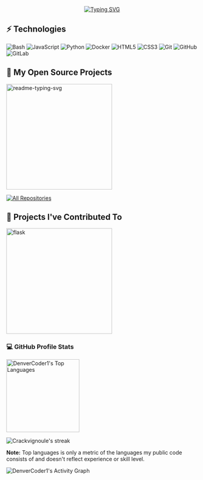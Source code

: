 <!-- <p align="center">
  <a href="https://github.com/Crackvignoule">
    Killian PAVY
</p> -->

<p align="center">
  <!-- Typing SVG by DenverCoder1 - https://github.com/DenverCoder1/readme-typing-svg -->
    <!-- Fueling+progress+through+sheer+will+%26+a+keyboard -->
    <a href="https://git.io/typing-svg"><img src="https://readme-typing-svg.herokuapp.com?font=Fira+Code&size=19&duration=2500&color=AC39FE&repeat=false&random=false&width=435&lines=Turning ideas into efficient solutions" alt="Typing SVG" /></a>
</p>

<!-- Social icons section -->
<!-- <p align="center">
  <a href="https://www.linkedin.com/in/killian-pavy-611975239/"><img height="30" src="https://github.com/WaylonWalker/WaylonWalker/blob/main/icon/linkedin.png?raw=true"></a>
</p> -->

## ⚡ Technologies
<!-- <a href="https://github.com/search?q=user%3ADenverCoder1+language%3Ajavascript"><img alt="JavaScript" src="https://img.shields.io/badge/JavaScript-F7DF1E.svg?logo=javascript&logoColor=black"></a> -->

![Bash](https://img.shields.io/badge/-Bash-000000?style=for-the-badge&logo=gnu-bash&logoColor=white)
![JavaScript](https://img.shields.io/badge/-JavaScript-F7DF1E?style=for-the-badge&logo=javascript&logoColor=black)
![Python](https://img.shields.io/badge/-Python-yellow?style=for-the-badge&logo=Python)
![Docker](https://img.shields.io/badge/-Docker-white?style=for-the-badge&logo=docker)
![HTML5](https://img.shields.io/badge/-HTML5-E34F26?style=for-the-badge&logo=html5&logoColor=white)
![CSS3](https://img.shields.io/badge/-CSS3-1572B6?style=for-the-badge&logo=css3)
![Git](https://img.shields.io/badge/-Git-black?style=for-the-badge&logo=git)
![GitHub](https://img.shields.io/badge/-GitHub-181717?style=for-the-badge&logo=github)
![GitLab](https://img.shields.io/badge/-GitLab-FCA121?style=for-the-badge&logo=gitlab)



<!-- Social badges section -->
<!-- Badges with custom icons - https://github.com/DenverCoder1/custom-icon-badges -->
<!-- View counter - https://github.com/DenverCoder1/Simple-View-Counter -->
<!-- <p align="center">
  <a href="https://github.com/Crackvignoule?tab=repositories&sort=stargazers">
    <img alt="total stars" title="Total stars on GitHub" src="https://custom-icon-badges.demolab.com/github/stars/Crackvignoule?color=55960c&style=for-the-badge&labelColor=488207&logo=star"/></a>
  <a href="https://github.com/Crackvignoule?tab=followers">
    <img alt="followers" title="Follow me on Github" src="https://custom-icon-badges.demolab.com/github/followers/Crackvignoule?color=236ad3&labelColor=1155ba&style=for-the-badge&logo=person-add&label=Follow&logoColor=white"/></a>
</p> -->

<!-- <details open>  -->
  <summary><h2>📘 My Open Source Projects</h2></summary>

  <!-- Repo info cards - https://github.com/anuraghazra/github-readme-stats -->
  <!-- Small repo cards (fork) - https://github.com/DenverCoder1/github-readme-stats -->
  <p align="left">
    <a href="https://github.com/Crackvignoule/Ant_Colony"><img width="278" src="https://github-readme-stats.vercel.app/api/pin/?username=Crackvignoule&repo=Ant_Colony&theme=react&bg_color=1F222E&title_color=F85D7F&hide_border=true&icon_color=F8D866&show_icons=false" alt="readme-typing-svg"></a>
  </p>

<a href="https://github.com/DenverCoder1?tab=repositories&sort=stargazers"><img alt="All Repositories" title="All Repositories" src="https://custom-icon-badges.demolab.com/badge/-Click%20Here%20For%20All%20My%20Repos-1F222E?style=for-the-badge&logoColor=white&logo=repo"/></a>

</details>

  <summary><h2>📕 Projects I've Contributed To</h2></summary>

  <!-- Small repo cards https://github.com/DenverCoder1/github-readme-stats (fork of anuraghazra/github-readme-stats) -->
  <p align="left">
    <a href="https://github.com/CEA-MetroCarac/pyvsnr"><img width="278" src="https://github-readme-stats.vercel.app/api/pin/?username=CEA-MetroCarac&repo=pyvsnr&theme=react&bg_color=1F222E&title_color=F85D7F&hide_border=true&icon_color=F8D866&show_icons=false&show_description=false" alt="flask"></a>
  </p>

  <!-- <p align="left">
    <a href="https://github.com/DenverCoderOne/My-Contributions/blob/main/README.md"><img alt="All Forks" title="All Forks" src="https://custom-icon-badges.demolab.com/badge/-Click%20Here%20For%20All%20My%20Forks-1F222E?style=for-the-badge&logoColor=white&logo=fork"/></a>
  </p> -->
</details>
  <!-- <h3>🔥 Streak Stats</h3> -->
  <!-- GitHub Readme Streak Stats - https://github.com/DenverCoder1/github-readme-streak-stats -->

  <h3>💻 GitHub Profile Stats</h3>
  <!-- <a href="https://github.com/anuraghazra/github-readme-stats"><img alt="DenverCoder1's Github Stats" src="https://github-readme-stats.vercel.app/api/?username=Crackvignoule&show_icons=true&include_all_commits=true&count_private=true&theme=react&hide_border=true&bg_color=1F222E&title_color=F85D7F&icon_color=F8D866" height="192px"/></a> -->
  <!-- TODO METTRE LES STATS EN LARGEUR -->
  <img alt="DenverCoder1's Top Languages" src="https://github-readme-stats.vercel.app/api/top-langs/?username=Crackvignoule&langs_count=8&layout=compact&theme=react&hide_border=true&bg_color=1F222E&title_color=F85D7F&icon_color=F8D866&hide=Jupyter%20Notebook,Roff" height="192px"/>

  <p>
    <img alt="Crackvignoule's streak" src="https://streak-stats.demolab.com/?user=Crackvignoule&theme=monokai-metallian&hide_border=true"/>
  </p>

<b>Note:</b> Top languages is only a metric of the languages my public code consists of and doesn't reflect experience or skill level.

  <img alt="DenverCoder1's Activity Graph" src="https://github-readme-activity-graph.vercel.app/graph/?username=Crackvignoule&bg_color=1F222E&color=F8D866&line=F85D7F&point=FFFFFF&hide_border=true" />

